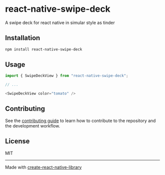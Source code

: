 # react-native-swipe-deck
A swipe deck for react native in simular style as tinder
## Installation

```sh
npm install react-native-swipe-deck
```

## Usage

```js
import { SwipeDeckView } from "react-native-swipe-deck";

// ...

<SwipeDeckView color="tomato" />
```

## Contributing

See the [contributing guide](CONTRIBUTING.md) to learn how to contribute to the repository and the development workflow.

## License

MIT

---

Made with [create-react-native-library](https://github.com/callstack/react-native-builder-bob)
